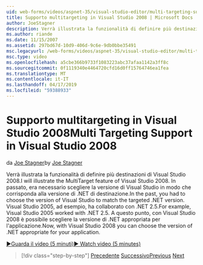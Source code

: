 ```yaml
---
uid: web-forms/videos/aspnet-35/visual-studio-editor/multi-targeting-support-in-visual-studio-2008
title: Supporto multitargeting in Visual Studio 2008 | Microsoft Docs
author: JoeStagner
description: Verrà illustrata la funzionalità di definire più destinazioni di Visual Studio 2008. In passato, era necessario scegliere la versione di Visual Studio in modo che corrisponda il versi .NET di destinazione...
ms.author: riande
ms.date: 11/15/2007
ms.assetid: 297bd67d-10d9-406d-9c6e-9db0bbe35491
msc.legacyurl: /web-forms/videos/aspnet-35/visual-studio-editor/multi-targeting-support-in-visual-studio-2008
msc.type: video
ms.openlocfilehash: a5cbe366b9733f1083223abc37afaa1142a3ff8c
ms.sourcegitcommit: 0f1119340e4464720cfd16d0ff15764746ea1fea
ms.translationtype: MT
ms.contentlocale: it-IT
ms.lasthandoff: 04/17/2019
ms.locfileid: "59388933"
---
```

# <a name="multi-targeting-support-in-visual-studio-2008"></a><span data-ttu-id="e0048-104">Supporto multitargeting in Visual Studio 2008</span><span class="sxs-lookup"><span data-stu-id="e0048-104">Multi Targeting Support in Visual Studio 2008</span></span>

<span data-ttu-id="e0048-105">da [Joe Stagner](https://github.com/JoeStagner)</span><span class="sxs-lookup"><span data-stu-id="e0048-105">by [Joe Stagner](https://github.com/JoeStagner)</span></span>

<span data-ttu-id="e0048-106">Verrà illustrata la funzionalità di definire più destinazioni di Visual Studio 2008.</span><span class="sxs-lookup"><span data-stu-id="e0048-106">I will illustrate the MultiTarget feature of Visual Studio 2008.</span></span> <span data-ttu-id="e0048-107">In passato, era necessario scegliere la versione di Visual Studio in modo che corrisponda alla versione di .NET di destinazione.</span><span class="sxs-lookup"><span data-stu-id="e0048-107">In the past, you had to choose the version of Visual Studio to match the targeted .NET version.</span></span> <span data-ttu-id="e0048-108">Visual Studio 2005, ad esempio, ha collaborato con .NET 2.5.</span><span class="sxs-lookup"><span data-stu-id="e0048-108">For example, Visual Studio 2005 worked with .NET 2.5.</span></span> <span data-ttu-id="e0048-109">A questo punto, con Visual Studio 2008 è possibile scegliere la versione di .NET appropriata per l'applicazione.</span><span class="sxs-lookup"><span data-stu-id="e0048-109">Now, with Visual Studio 2008 you can choose the version of .NET appropriate for your application.</span></span>

[<span data-ttu-id="e0048-110">&#9654;Guarda il video (5 minuti)</span><span class="sxs-lookup"><span data-stu-id="e0048-110">&#9654; Watch video (5 minutes)</span></span>](https://channel9.msdn.com/Blogs/ASP-NET-Site-Videos/multi-targeting-support-in-visual-studio-2008)

> [!div class="step-by-step"]
> <span data-ttu-id="e0048-111">[Precedente](javascript-debugging-in-visual-studio-2008.md)
> [Successivo](intellisense-for-jscript-and-aspnet-ajax.md)</span><span class="sxs-lookup"><span data-stu-id="e0048-111">[Previous](javascript-debugging-in-visual-studio-2008.md)
[Next](intellisense-for-jscript-and-aspnet-ajax.md)</span></span>
